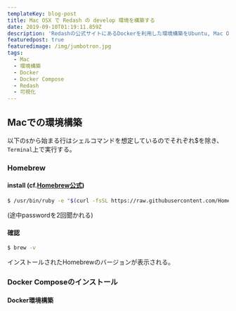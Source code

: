 ```yaml
---
templateKey: blog-post
title: Mac OSX で Redash の develop 環境を構築する
date: 2019-09-10T01:19:11.859Z
description: 'Redashの公式サイトにあるDockerを利用した環境構築をUbuntu, Mac OSで実践する。'
featuredpost: true
featuredimage: /img/jumbotron.jpg
tags:
  - Mac
  - 環境構築
  - Docker
  - Docker Compose
  - Redash
  - 可視化
---
```

## Macでの環境構築
以下の`$`から始まる行はシェルコマンドを想定しているのでそれぞれ$を除き、`Terminal`上で実行する。
### Homebrew
#### install (cf.[Homebrew公式](https://brew.sh/))
```sh
$ /usr/bin/ruby -e "$(curl -fsSL https://raw.githubusercontent.com/Homebrew/install/master/install)"
```
(途中passwordを2回聞かれる)
#### 確認
```sh
$ brew -v
```
インストールされたHomebrewのバージョンが表示される。
### Docker Composeのインストール
#### Docker環境構築
